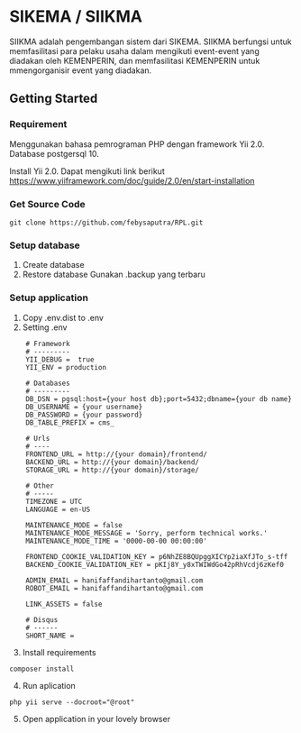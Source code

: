 # SIKEMA / SIIKMA

SIIKMA adalah pengembangan sistem dari SIKEMA. SIIKMA berfungsi untuk memfasilitasi para pelaku usaha dalam mengikuti event-event yang diadakan oleh KEMENPERIN, dan memfasilitasi KEMENPERIN untuk mmengorganisir event yang diadakan.

## Getting Started

### Requirement
Menggunakan bahasa pemrograman PHP dengan framework Yii 2.0. Database postgersql 10.

Install Yii 2.0. Dapat mengikuti link berikut https://www.yiiframework.com/doc/guide/2.0/en/start-installation

### Get Source Code
```
git clone https://github.com/febysaputra/RPL.git
```

### Setup database
1. Create database
2. Restore database
    Gunakan .backup yang terbaru

### Setup application
1. Copy .env.dist to .env
2. Setting .env
```
    # Framework
    # ---------
    YII_DEBUG =  true
    YII_ENV = production

    # Databases
    # ---------
    DB_DSN = pgsql:host={your host db};port=5432;dbname={your db name}
    DB_USERNAME = {your username}
    DB_PASSWORD = {your password}
    DB_TABLE_PREFIX = cms_

    # Urls
    # ----
    FRONTEND_URL = http://{your domain}/frontend/
    BACKEND_URL = http://{your domain}/backend/
    STORAGE_URL = http://{your domain}/storage/

    # Other
    # -----
    TIMEZONE = UTC
    LANGUAGE = en-US

    MAINTENANCE_MODE = false
    MAINTENANCE_MODE_MESSAGE = 'Sorry, perform technical works.'
    MAINTENANCE_MODE_TIME = '0000-00-00 00:00:00'

    FRONTEND_COOKIE_VALIDATION_KEY = p6NhZE8BQUpggXICYp2iaXfJTo_s-tff
    BACKEND_COOKIE_VALIDATION_KEY = pKIj8Y_y8xTWIWdGo42pRhVcdj6zKef0

    ADMIN_EMAIL = hanifaffandihartanto@gmail.com
    ROBOT_EMAIL = hanifaffandihartanto@gmail.com

    LINK_ASSETS = false

    # Disqus
    # ------
    SHORT_NAME = 

```
3. Install requirements 
```
composer install
```
4. Run aplication
```
php yii serve --docroot="@root"
```
5. Open application in your lovely browser
